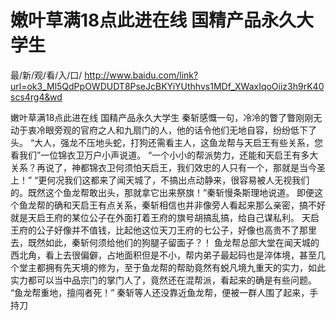 # 嫩叶草满18点此进在线 国精产品永久大学生

最/新/观/看/入/口/ http://www.baidu.com/link?url=ok3_Ml5QdPpOWDUDT8PseJcBKYiYUthhvs1MDf_XWaxIqoOiiz3h9rK40scs4rg4&wd

嫩叶草满18点此进在线 国精产品永久大学生
 秦斩感慨一句，冷冷的瞥了瞥刚刚无动于衷冷眼旁观的官府之人和九扇门的人，他的话令他们无地自容，纷纷低下了头。
    “大人，强龙不压地头蛇，打狗还需看主人，这鱼龙帮与天启王有些关系，您看我们”一位锦衣卫万户小声说道。
    “一个小小的帮派势力，还能和天启王有多大关系？再说了，神都锦衣卫何须怕天启王，我们效忠的人只有一个，那就是当今圣上！”
    “更何况我们这都来了闻天城了，不搞出点动静来，很容易被人无视我们的。既然这个鱼龙帮敢出头，那就拿它出来祭旗！”秦斩慢条斯理地说道。
    即便这个鱼龙帮的确和天启王有点关系，秦斩相信也并非像旁人看起来那么亲密，搞不好就是天启王府的某位公子在外面打着王府的旗号胡搞乱搞，给自己谋私利。
    天启王府的公子好像并不值钱，比起他这位天刀王府的七公子，好像也高贵不了那里去，既然如此，秦斩何须给他们的狗腿子留面子？！
    鱼龙帮总部大堂在闻天城的西北角，看上去很偏僻，占地面积但是不小，帮内弟子最起码也是淬体境，甚至几个堂主都拥有先天境的修为，至于鱼龙帮的帮助竟然有蜕凡境九重天的实力，如此实力都可以当中品宗门的掌门人了，竟然还在混帮派，看起来的确是有些问题。
    “鱼龙帮重地，擅闯者死！”
    秦斩等人还没靠近鱼龙帮，便被一群人围了起来，手持刀
